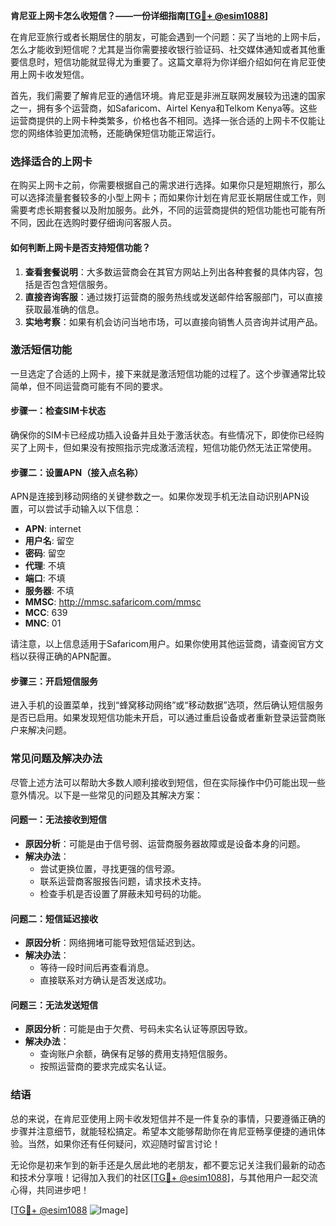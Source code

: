 **肯尼亚上网卡怎么收短信？——一份详细指南[[TG💪+ @esim1088](https://t.me/s/esim1088)]**

在肯尼亚旅行或者长期居住的朋友，可能会遇到一个问题：买了当地的上网卡后，怎么才能收到短信呢？尤其是当你需要接收银行验证码、社交媒体通知或者其他重要信息时，短信功能就显得尤为重要了。这篇文章将为你详细介绍如何在肯尼亚使用上网卡收发短信。

首先，我们需要了解肯尼亚的通信环境。肯尼亚是非洲互联网发展较为迅速的国家之一，拥有多个运营商，如Safaricom、Airtel Kenya和Telkom Kenya等。这些运营商提供的上网卡种类繁多，价格也各不相同。选择一张合适的上网卡不仅能让您的网络体验更加流畅，还能确保短信功能正常运行。

### **选择适合的上网卡**
在购买上网卡之前，你需要根据自己的需求进行选择。如果你只是短期旅行，那么可以选择流量套餐较多的小型上网卡；而如果你计划在肯尼亚长期居住或工作，则需要考虑长期套餐以及附加服务。此外，不同的运营商提供的短信功能也可能有所不同，因此在选购时要仔细询问客服人员。

#### **如何判断上网卡是否支持短信功能？**
1. **查看套餐说明**：大多数运营商会在其官方网站上列出各种套餐的具体内容，包括是否包含短信服务。
2. **直接咨询客服**：通过拨打运营商的服务热线或发送邮件给客服部门，可以直接获取最准确的信息。
3. **实地考察**：如果有机会访问当地市场，可以直接向销售人员咨询并试用产品。

### **激活短信功能**
一旦选定了合适的上网卡，接下来就是激活短信功能的过程了。这个步骤通常比较简单，但不同运营商可能有不同的要求。

#### **步骤一：检查SIM卡状态**
确保你的SIM卡已经成功插入设备并且处于激活状态。有些情况下，即使你已经购买了上网卡，但如果没有按照指示完成激活流程，短信功能仍然无法正常使用。

#### **步骤二：设置APN（接入点名称）**
APN是连接到移动网络的关键参数之一。如果你发现手机无法自动识别APN设置，可以尝试手动输入以下信息：

- **APN**: internet
- **用户名**: 留空
- **密码**: 留空
- **代理**: 不填
- **端口**: 不填
- **服务器**: 不填
- **MMSC**: http://mmsc.safaricom.com/mmsc
- **MCC**: 639
- **MNC**: 01

请注意，以上信息适用于Safaricom用户。如果你使用其他运营商，请查阅官方文档以获得正确的APN配置。

#### **步骤三：开启短信服务**
进入手机的设置菜单，找到“蜂窝移动网络”或“移动数据”选项，然后确认短信服务是否已启用。如果发现短信功能未开启，可以通过重启设备或者重新登录运营商账户来解决问题。

### **常见问题及解决办法**
尽管上述方法可以帮助大多数人顺利接收到短信，但在实际操作中仍可能出现一些意外情况。以下是一些常见的问题及其解决方案：

#### **问题一：无法接收到短信**
- **原因分析**：可能是由于信号弱、运营商服务器故障或是设备本身的问题。
- **解决办法**：
  - 尝试更换位置，寻找更强的信号源。
  - 联系运营商客服报告问题，请求技术支持。
  - 检查手机是否设置了屏蔽未知号码的功能。

#### **问题二：短信延迟接收**
- **原因分析**：网络拥堵可能导致短信延迟到达。
- **解决办法**：
  - 等待一段时间后再查看消息。
  - 直接联系对方确认是否发送成功。

#### **问题三：无法发送短信**
- **原因分析**：可能是由于欠费、号码未实名认证等原因导致。
- **解决办法**：
  - 查询账户余额，确保有足够的费用支持短信服务。
  - 按照运营商的要求完成实名认证。

### **结语**
总的来说，在肯尼亚使用上网卡收发短信并不是一件复杂的事情，只要遵循正确的步骤并注意细节，就能轻松搞定。希望本文能够帮助你在肯尼亚畅享便捷的通讯体验。当然，如果你还有任何疑问，欢迎随时留言讨论！

无论你是初来乍到的新手还是久居此地的老朋友，都不要忘记关注我们最新的动态和技术分享哦！记得加入我们的社区[[TG💪+ @esim1088](https://t.me/s/esim1088)]，与其他用户一起交流心得，共同进步吧！

[[TG💪+ @esim1088](https://t.me/s/esim1088) ![Image](https://i.postimg.cc/4NQfJmqS/Snipaste-2025-05-13-00-14-12.png)]